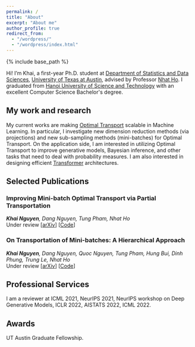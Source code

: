 ```yaml
---
permalink: /
title: "About"
excerpt: "About me"
author_profile: true
redirect_from: 
  - "/wordpress/"
  - "/wordpress/index.html"
---
```


{% include base_path %}

   
Hi! I’m Khai, a first-year Ph.D. student at [Department of Statistics and Data Sciences](https://stat.utexas.edu/), [University of Texas at Austin](https://www.utexas.edu/), advised by Professor [Nhat Ho](https://nhatptnk8912.github.io/). I graduated from  [Hanoi University of Science and Technology](https://soict.hust.edu.vn/) with an excellent Computer Science Bachelor's degree.
<!-- Before joining UT Austin, I was an AI Research Resident at [VinAI Research, Vietnam](http://www.vinai.io) under the supervision of [Dr. Hung Bui](https://sites.google.com/site/buihhung/). -->
## My work and research
My current works are making [Optimal Transport](https://en.wikipedia.org/wiki/Transportation_theory_(mathematics)) scalable in Machine Learning. In particular, I investigate new dimension reduction methods (via projections) and new sub-sampling methods (mini-batches) for Optimal Transport. On the application side, I am interested in utilizing Optimal Transport to improve generative models, Bayesian inference, and other tasks that need to deal with probability measures. I am also interested in designing efficient [Transformer](https://en.wikipedia.org/wiki/Transformer_(machine_learning_model)) architectures.
## Selected Publications 
### Improving Mini-batch Optimal Transport via Partial Transportation
***Khai Nguyen**, Dang Nguyen, Tung Pham, Nhat Ho*  
Under review [[arXiv](https://arxiv.org/abs/2108.09645)] [[Code](https://github.com/khainb/BoMb-OT)]
### On Transportation of Mini-batches: A Hierarchical Approach
***Khai Nguyen**, Dang Nguyen, Quoc Nguyen, Tung Pham, Hung Bui, Dinh Phung, Trung Le, Nhat Ho*  
Under review [[arXiv](https://arxiv.org/abs/2102.05912)] [[Code](https://github.com/khainb/BoMb-OT)]

[comment]: <> (### Model Fusion of Heterogeneous Neural Networks via Cross-Layer Alignment)

[comment]: <> (*Dang Nguyen, **Khai Nguyen**, Dinh Phung, Hung Bui, Nhat Ho*)

[comment]: <> (Under review [[arXiv]&#40;https://arxiv.org/abs/2110.15538&#41;])

[comment]: <> (## Publications)

[comment]: <> (### On Multimarginal Partial Optimal Transport: Equivalent Forms and Computational Complexity)

[comment]: <> (*Huy Nguyen, Khang Le, **Khai Nguyen**, Tung Pham, Nhat Ho*  )

[comment]: <> (International Conference on Artificial Intelligence and Statistics &#40;AISTATS&#41; 2022 [[arXiv]&#40;https://arxiv.org/pdf/2108.07992.pdf&#41;])

[comment]: <> (### Structured Dropout Variational Inference for Bayesian Neural Networks)

[comment]: <> (*Son Nguyen, Duong Nguyen, **Khai Nguyen**, Khoat Than, Hung Bui, Nhat Ho*  )

[comment]: <> (Conference on Neural Information Processing Systems &#40;NeurIPS 2021&#41; [[arXiv]&#40;https://arxiv.org/abs/2102.07927&#41;])

[comment]: <> (### Improving Relational Regularized Autoencoders with Spherical Sliced Fused Gromov Wasserstein)

[comment]: <> (***Khai Nguyen**, Son Nguyen, Nhat Ho, Tung Pham, Hung Bui*  )

[comment]: <> (International Conference on Learning Representations &#40;ICLR&#41; 2021 [[arXiv]&#40;https://arxiv.org/abs/2010.01787&#41;])

[comment]: <> (### Distributional Sliced-Wasserstein and Applications to Generative Modeling)

[comment]: <> (***Khai Nguyen**, Nhat Ho, Tung Pham, Hung Bui*  )

[comment]: <> (International Conference on Learning Representations &#40;ICLR&#41; 2021 &#40;Spotlight 3.8%&#41; [[arXiv]&#40;https://arxiv.org/abs/2002.07367&#41;] [[Code]&#40;https://github.com/VinAIResearch/DSW&#41;])
## Professional Services
I am a reviewer at ICML 2021, NeurIPS 2021, NeurIPS workshop on Deep Generative Models, ICLR 2022, AISTATS 2022, ICML 2022.
## Awards
UT Austin Graduate Fellowship.
